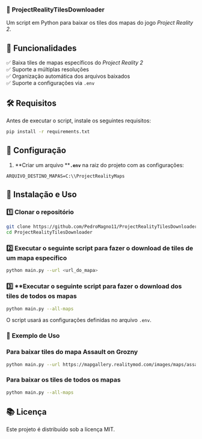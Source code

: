 ### 📌 **ProjectRealityTilesDownloader**

Um script em Python para baixar os tiles dos mapas do jogo *Project Reality 2*.

## 🚀 **Funcionalidades**

✅ Baixa tiles de mapas específicos do *Project Reality 2*\
✅ Suporte a múltiplas resoluções\
✅ Organização automática dos arquivos baixados\
✅ Suporte a configurações via `.env`

## 🛠 **Requisitos**

Antes de executar o script, instale os seguintes requisitos:

```bash
pip install -r requirements.txt
```

## 📝 **Configuração**

1. \*\*Criar um arquivo \*\***`.env`** na raiz do projeto com as configurações:

```
ARQUIVO_DESTINO_MAPAS=C:\\ProjectRealityMaps
```

## 💾 **Instalação e Uso**

### 1️⃣ **Clonar o repositório**

```bash
git clone https://github.com/PedroMagno11/ProjectRealityTilesDownloader.git
cd ProjectRealityTilesDownloader
```

### 2️⃣ **Executar o seguinte script para fazer o download de tiles de um mapa específico**

```bash
python main.py --url <url_do_mapa>
```

### 3️⃣ **Executar o seguinte script para fazer o download dos tiles de todos os mapas

```bash
python main.py --all-maps
```

O script usará as configurações definidas no arquivo `.env`.

### 📌 **Exemplo de Uso**
### Para baixar tiles do mapa Assault on Grozny
```bash
python main.py --url https://mapgallery.realitymod.com/images/maps/assaultongrozny/tiles
```
### Para baixar os tiles de todos os mapas
```bash
python main.py --all-maps
```

## 📚 **Licença**

Este projeto é distribuído sob a licença MIT.



